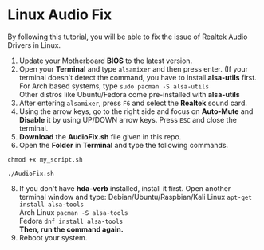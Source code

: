 # Linux Audio Fix
By following this tutorial, you will be able to fix the issue of Realtek Audio Drivers in Linux.
1. Update your Motherboard **BIOS** to the latest version.
2. Open your **Terminal** and type `alsamixer` and then press enter. (If your terminal doesn't detect the command, you have to install **alsa-utils** first.
For Arch based systems, type `sudo pacman -S alsa-utils`   
Other distros like Ubuntu/Fedora come pre-installed with **alsa-utils**
3. After entering `alsamixer`, press `F6` and select the **Realtek** sound card.
4. Using the arrow keys, go to the right side and focus on **Auto-Mute** and **Disable** it by using UP/DOWN arrow keys. Press `ESC` and close the terminal.
5. **Download** the **AudioFix.sh** file given in this repo.
6. Open the **Folder** in **Terminal** and type the following commands.
```
chmod +x my_script.sh
```
```  
./AudioFix.sh
```
8. If you don't have **hda-verb** installed, install it first. Open another terminal window and type:
Debian/Ubuntu/Raspbian/Kali Linux `apt-get install alsa-tools`   
Arch Linux `pacman -S alsa-tools`   
Fedora `dnf install alsa-tools`   
**Then, run the command again.**
9. Reboot your system.
